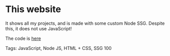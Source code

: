 # This website

It shows all my projects,
and is made with some custom Node SSG.
Despite this, it does not use JavaScript!

The code is [here](https://github.com/hhhhhhhhhn/hhhhhhhhhn.github.io)

Tags: JavaScript, Node JS, HTML + CSS, SSG
100
